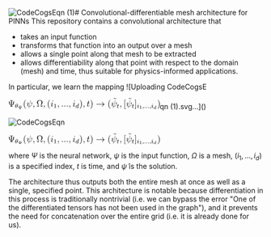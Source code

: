 ![CodeCogsEqn (1)](https://github.com/user-attachments/assets/db6837c8-6746-421f-9d7e-5b4919076255)# Convolutional-differentiable mesh architecture for PINNs
This repository contains a convolutional architecture that 
- takes an input function
- transforms that function into an output over a mesh
- allows a single point along that mesh to be extracted
- allows differentiability along that point with respect to the domain (mesh) and time, thus suitable for physics-informed applications.

In particular, we learn the mapping
![Uploading CodeCogsE<?xml version='1.0' encoding='UTF-8'?>
<!-- Generated by CodeCogs with dvisvgm 3.2.2 -->
<svg version='1.1' xmlns='http://www.w3.org/2000/svg' xmlns:xlink='http://www.w3.org/1999/xlink' width='224.396382pt' height='16.299727pt' viewBox='-.566018 -.292838 224.396382 16.299727'>
<defs>
<path id='g1-100' d='M3.616438-3.969116C3.622416-3.993026 3.634371-4.028892 3.634371-4.05878C3.634371-4.154421 3.514819-4.148443 3.443088-4.142466L2.773599-4.088667C2.67198-4.08269 2.594271-4.076712 2.594271-3.939228C2.594271-3.843587 2.67198-3.843587 2.761644-3.843587C2.940971-3.843587 2.982814-3.831631 3.060523-3.801743C3.054545-3.71208 3.054545-3.700125 3.036613-3.622416C2.911083-3.108344 2.815442-2.707846 2.69589-2.27746C2.612204-2.414944 2.408966-2.636115 2.038356-2.636115C1.273225-2.636115 .448319-1.835118 .448319-.956413C.448319-.310834 .902615 .059776 1.41071 .059776C1.811208 .059776 2.15193-.215193 2.30137-.364633C2.414944 .011955 2.815442 .059776 2.946949 .059776C3.162142 .059776 3.317559-.059776 3.431133-.245081C3.580573-.484184 3.664259-.830884 3.664259-.860772C3.664259-.872727 3.658281-.944458 3.550685-.944458C3.461021-.944458 3.449066-.902615 3.425156-.806974C3.329514-.442341 3.203985-.137484 2.970859-.137484C2.767621-.137484 2.749689-.352677 2.749689-.442341C2.749689-.52005 2.749689-.537983 2.779577-.645579L3.616438-3.969116ZM2.32528-.783064C2.295392-.675467 2.295392-.663512 2.211706-.573848C1.882939-.203238 1.578082-.137484 1.428643-.137484C1.189539-.137484 .956413-.298879 .956413-.723288C.956413-.968369 1.081943-1.554172 1.273225-1.894894C1.452553-2.217684 1.75741-2.438854 2.044334-2.438854C2.492653-2.438854 2.606227-1.966625 2.606227-1.924782L2.588294-1.841096L2.32528-.783064Z'/>
<path id='g0-33' d='M9.97061-2.749689C9.313076-2.247572 8.990286-1.75741 8.894645-1.601993C8.356663-.777086 8.261021-.02391 8.261021-.011955C8.261021 .131507 8.404483 .131507 8.500125 .131507C8.703362 .131507 8.715318 .107597 8.763138-.107597C9.038107-1.279203 9.743462-2.283437 11.094396-2.833375C11.237858-2.881196 11.273724-2.905106 11.273724-2.988792S11.201993-3.108344 11.178082-3.120299C10.652055-3.323537 9.205479-3.921295 8.751183-5.929763C8.715318-6.073225 8.703362-6.109091 8.500125-6.109091C8.404483-6.109091 8.261021-6.109091 8.261021-5.965629C8.261021-5.941719 8.368618-5.188543 8.870735-4.387547C9.109838-4.028892 9.456538-3.610461 9.97061-3.227895H1.08792C.872727-3.227895 .657534-3.227895 .657534-2.988792S.872727-2.749689 1.08792-2.749689H9.97061Z'/>
<path id='g5-49' d='M2.502615-5.076961C2.502615-5.292154 2.486675-5.300125 2.271482-5.300125C1.944707-4.98132 1.522291-4.790037 .765131-4.790037V-4.527024C.980324-4.527024 1.41071-4.527024 1.872976-4.742217V-.653549C1.872976-.358655 1.849066-.263014 1.091905-.263014H.812951V0C1.139726-.02391 1.825156-.02391 2.183811-.02391S3.235866-.02391 3.56264 0V-.263014H3.283686C2.526526-.263014 2.502615-.358655 2.502615-.653549V-5.076961Z'/>
<path id='g6-9' d='M4.97335-7.244832C4.97335-7.675218 4.99726-7.81868 6.03736-7.81868H6.396015V-8.16538C6.073225-8.141469 4.913574-8.141469 4.519054-8.141469S2.964882-8.141469 2.642092-8.16538V-7.81868H3.000747C4.040847-7.81868 4.064757-7.675218 4.064757-7.244832V-1.865006C2.438854-2.259527 2.402989-4.196264 2.402989-4.94944C2.391034-6.144956 2.032379-6.635118 1.327024-6.635118H.944458C.753176-6.635118 .657534-6.635118 .657534-6.515567C.657534-6.419925 .729265-6.40797 .777086-6.396015C1.327024-6.312329 1.482441-5.810212 1.494396-4.746202C1.506351-3.036613 2.379078-1.817186 4.064757-1.590037V-.920548C4.064757-.490162 4.040847-.3467 3.000747-.3467H2.642092V0C2.964882-.02391 4.124533-.02391 4.519054-.02391S6.073225-.02391 6.396015 0V-.3467H6.03736C4.99726-.3467 4.97335-.490162 4.97335-.920548V-1.590037C7.304608-1.876961 7.591532-3.765878 7.603487-5.021171C7.603487-5.571108 7.723039-6.312329 8.308842-6.396015C8.380573-6.40797 8.452304-6.419925 8.452304-6.515567C8.452304-6.635118 8.356663-6.635118 8.16538-6.635118H7.770859C7.208966-6.635118 6.706849-6.43188 6.694894-4.794022C6.682939-3.514819 6.324284-2.175841 4.97335-1.853051V-7.244832Z'/>
<path id='g6-10' d='M7.914321-1.865006H7.651308C7.591532-1.554172 7.531756-1.243337 7.436115-.992279C7.376339-.800996 7.340473-.705355 6.647073-.705355H5.702615C5.846077-1.374844 6.192777-1.948692 6.682939-2.689913C7.244832-3.56264 7.79477-4.435367 7.79477-5.427646C7.79477-7.07746 6.216687-8.416438 4.220174-8.416438C2.211706-8.416438 .645579-7.065504 .645579-5.427646C.645579-4.447323 1.183562-3.58655 1.745455-2.713823C2.247572-1.936737 2.606227-1.374844 2.737733-.705355H1.793275C1.099875-.705355 1.06401-.800996 1.004234-.980324C.908593-1.231382 .848817-1.578082 .789041-1.865006H.526027L.908593 0H2.761644C3.024658 0 3.048568 0 3.048568-.215193C3.048568-1.06401 2.666002-2.10411 2.426899-2.713823C2.080199-3.658281 1.75741-4.531009 1.75741-5.439601C1.75741-7.280697 3.036613-8.177335 4.220174-8.177335S6.682939-7.280697 6.682939-5.439601C6.682939-4.531009 6.348194-3.634371 6.01345-2.749689C5.810212-2.175841 5.391781-1.075965 5.391781-.227148C5.391781 0 5.427646 0 5.69066 0H7.531756L7.914321-1.865006Z'/>
<path id='g6-40' d='M3.88543 2.905106C3.88543 2.86924 3.88543 2.84533 3.682192 2.642092C2.486675 1.43462 1.817186-.537983 1.817186-2.976837C1.817186-5.296139 2.379078-7.292653 3.765878-8.703362C3.88543-8.810959 3.88543-8.834869 3.88543-8.870735C3.88543-8.942466 3.825654-8.966376 3.777833-8.966376C3.622416-8.966376 2.642092-8.105604 2.056289-6.933998C1.446575-5.726526 1.171606-4.447323 1.171606-2.976837C1.171606-1.912827 1.338979-.490162 1.960648 .789041C2.666002 2.223661 3.646326 3.000747 3.777833 3.000747C3.825654 3.000747 3.88543 2.976837 3.88543 2.905106Z'/>
<path id='g6-41' d='M3.371357-2.976837C3.371357-3.88543 3.251806-5.36787 2.582316-6.75467C1.876961-8.18929 .896638-8.966376 .765131-8.966376C.71731-8.966376 .657534-8.942466 .657534-8.870735C.657534-8.834869 .657534-8.810959 .860772-8.607721C2.056289-7.400249 2.725778-5.427646 2.725778-2.988792C2.725778-.669489 2.163885 1.327024 .777086 2.737733C.657534 2.84533 .657534 2.86924 .657534 2.905106C.657534 2.976837 .71731 3.000747 .765131 3.000747C.920548 3.000747 1.900872 2.139975 2.486675 .968369C3.096389-.251059 3.371357-1.542217 3.371357-2.976837Z'/>
<path id='g6-91' d='M2.988792 2.988792V2.546451H1.829141V-8.524035H2.988792V-8.966376H1.3868V2.988792H2.988792Z'/>
<path id='g6-93' d='M1.853051-8.966376H.251059V-8.524035H1.41071V2.546451H.251059V2.988792H1.853051V-8.966376Z'/>
<path id='g6-126' d='M4.698381-7.938232C4.351681-7.591532 4.100623-7.352428 3.718057-7.352428C3.53873-7.352428 3.371357-7.388294 3.000747-7.639352C2.761644-7.782814 2.52254-7.938232 2.247572-7.938232C1.80523-7.938232 1.542217-7.639352 .980324-7.017684L1.147696-6.850311C1.494396-7.197011 1.745455-7.436115 2.12802-7.436115C2.307347-7.436115 2.47472-7.400249 2.84533-7.149191C3.084433-7.005729 3.323537-6.850311 3.598506-6.850311C4.040847-6.850311 4.303861-7.149191 4.865753-7.770859L4.698381-7.938232Z'/>
<path id='g4-9' d='M3.048568-3.580573C3.048568-3.777833 3.048568-3.849564 3.622416-3.849564H3.843587V-4.08269C3.484932-4.064757 3.132254-4.05878 2.773599-4.05878C2.426899-4.05878 2.044334-4.064757 1.697634-4.08269V-3.849564H1.918804C2.492653-3.849564 2.492653-3.777833 2.492653-3.580573V-1.058032C1.536239-1.23736 1.524284-2.163885 1.524284-2.510585C1.524284-2.528518 1.518306-3.293649 .884682-3.293649H.651557C.561893-3.293649 .472229-3.293649 .472229-3.198007C.472229-3.114321 .537983-3.108344 .609714-3.102366C.956413-3.054545 .968369-2.528518 .968369-2.349191C.974346-2.032379 1.117808-1.596015 1.338979-1.368867C1.494396-1.21345 1.78132-.920548 2.492653-.854795V-.502117C2.492653-.304857 2.492653-.233126 1.918804-.233126H1.697634V0C2.056289-.017933 2.408966-.02391 2.767621-.02391C3.114321-.02391 3.496887-.017933 3.843587 0V-.233126H3.622416C3.048568-.233126 3.048568-.304857 3.048568-.502117V-.854795C3.550685-.902615 3.945205-1.058032 4.23213-1.362889C4.590785-1.751432 4.614695-2.295392 4.614695-2.367123C4.614695-2.546451 4.62665-3.054545 4.991283-3.102366C5.045081-3.108344 5.110834-3.114321 5.110834-3.198007C5.110834-3.293649 5.021171-3.293649 4.931507-3.293649H4.698381C4.23213-3.293649 4.064757-2.911083 4.05878-2.367123C4.052802-1.97858 3.90934-1.195517 3.048568-1.058032V-3.580573Z'/>
<path id='g4-49' d='M2.145953-3.795766C2.145953-3.975093 2.122042-3.975093 1.942715-3.975093C1.548194-3.592528 .938481-3.592528 .723288-3.592528V-3.359402C.878705-3.359402 1.273225-3.359402 1.63188-3.526775V-.508095C1.63188-.310834 1.63188-.233126 1.016189-.233126H.759153V0C1.08792-.02391 1.554172-.02391 1.888917-.02391S2.689913-.02391 3.01868 0V-.233126H2.761644C2.145953-.233126 2.145953-.310834 2.145953-.508095V-3.795766Z'/>
<path id='g2-18' d='M3.817684-3.913325C3.817684-4.909589 3.435118-5.610959 2.773599-5.610959C1.586052-5.610959 .350685-3.395268 .350685-1.617933C.350685-.852802 .613699 .079701 1.40274 .079701C2.566376 .079701 3.817684-2.080199 3.817684-3.913325ZM1.243337-2.901121C1.617933-4.511083 2.271482-5.387796 2.765629-5.387796C3.243836-5.387796 3.243836-4.534994 3.243836-4.383562C3.243836-3.937235 3.100374-3.291656 3.004732-2.901121H1.243337ZM2.933001-2.630137C2.558406-1.028144 1.904857-.143462 1.41071-.143462C.980324-.143462 .932503-.781071 .932503-1.147696C.932503-1.649813 1.083935-2.295392 1.171606-2.630137H2.933001Z'/>
<path id='g2-58' d='M1.617933-.438356C1.617933-.70934 1.39477-.884682 1.179577-.884682C.924533-.884682 .73325-.67746 .73325-.446326C.73325-.175342 .956413 0 1.171606 0C1.42665 0 1.617933-.207223 1.617933-.438356Z'/>
<path id='g2-59' d='M1.490411-.119552C1.490411 .398506 1.378829 .852802 .884682 1.346949C.852802 1.370859 .836862 1.3868 .836862 1.42665C.836862 1.490411 .900623 1.538232 .956413 1.538232C1.052055 1.538232 1.713574 .908593 1.713574-.02391C1.713574-.533998 1.522291-.884682 1.171606-.884682C.892653-.884682 .73325-.661519 .73325-.446326C.73325-.223163 .884682 0 1.179577 0C1.370859 0 1.490411-.111582 1.490411-.119552Z'/>
<path id='g2-100' d='M4.28792-5.292154C4.29589-5.308095 4.319801-5.411706 4.319801-5.419676C4.319801-5.459527 4.28792-5.531258 4.192279-5.531258C4.160399-5.531258 3.913325-5.507347 3.730012-5.491407L3.283686-5.459527C3.108344-5.443587 3.028643-5.435616 3.028643-5.292154C3.028643-5.180573 3.140224-5.180573 3.235866-5.180573C3.618431-5.180573 3.618431-5.132752 3.618431-5.061021C3.618431-5.0132 3.55467-4.750187 3.514819-4.590785L3.124284-3.036613C3.052553-3.172105 2.82142-3.514819 2.335243-3.514819C1.3868-3.514819 .342715-2.406974 .342715-1.227397C.342715-.398506 .876712 .079701 1.490411 .079701C2.000498 .079701 2.438854-.326775 2.582316-.486177C2.725778 .063761 3.267746 .079701 3.363387 .079701C3.730012 .079701 3.913325-.223163 3.977086-.358655C4.136488-.645579 4.24807-1.107846 4.24807-1.139726C4.24807-1.187547 4.216189-1.243337 4.120548-1.243337S4.008966-1.195517 3.961146-.996264C3.849564-.557908 3.698132-.143462 3.387298-.143462C3.203985-.143462 3.132254-.294894 3.132254-.518057C3.132254-.669489 3.156164-.757161 3.180075-.860772L4.28792-5.292154ZM2.582316-.860772C2.183811-.310834 1.769365-.143462 1.514321-.143462C1.147696-.143462 .964384-.478207 .964384-.892653C.964384-1.267248 1.179577-2.12005 1.354919-2.470735C1.586052-2.956912 1.976588-3.291656 2.343213-3.291656C2.86127-3.291656 3.012702-2.709838 3.012702-2.614197C3.012702-2.582316 2.81345-1.801245 2.765629-1.594022C2.662017-1.219427 2.662017-1.203487 2.582316-.860772Z'/>
<path id='g2-105' d='M2.375093-4.97335C2.375093-5.148692 2.247572-5.276214 2.064259-5.276214C1.857036-5.276214 1.625903-5.084932 1.625903-4.845828C1.625903-4.670486 1.753425-4.542964 1.936737-4.542964C2.14396-4.542964 2.375093-4.734247 2.375093-4.97335ZM1.211457-2.048319L.781071-.948443C.74122-.828892 .70137-.73325 .70137-.597758C.70137-.207223 1.004234 .079701 1.42665 .079701C2.199751 .079701 2.526526-1.036115 2.526526-1.139726C2.526526-1.219427 2.462765-1.243337 2.406974-1.243337C2.311333-1.243337 2.295392-1.187547 2.271482-1.107846C2.088169-.470237 1.761395-.143462 1.44259-.143462C1.346949-.143462 1.251308-.183313 1.251308-.398506C1.251308-.589788 1.307098-.73325 1.41071-.980324C1.490411-1.195517 1.570112-1.41071 1.657783-1.625903L1.904857-2.271482C1.976588-2.454795 2.072229-2.701868 2.072229-2.83736C2.072229-3.235866 1.753425-3.514819 1.346949-3.514819C.573848-3.514819 .239103-2.399004 .239103-2.295392C.239103-2.223661 .294894-2.191781 .358655-2.191781C.462267-2.191781 .470237-2.239601 .494147-2.319303C.71731-3.076463 1.083935-3.291656 1.323039-3.291656C1.43462-3.291656 1.514321-3.251806 1.514321-3.028643C1.514321-2.948941 1.506351-2.83736 1.42665-2.598257L1.211457-2.048319Z'/>
<path id='g2-116' d='M1.761395-3.172105H2.542466C2.693898-3.172105 2.789539-3.172105 2.789539-3.323537C2.789539-3.435118 2.685928-3.435118 2.550436-3.435118H1.825156L2.11208-4.566874C2.14396-4.686426 2.14396-4.726276 2.14396-4.734247C2.14396-4.901619 2.016438-4.98132 1.880946-4.98132C1.609963-4.98132 1.554172-4.766127 1.466501-4.407472L1.219427-3.435118H.454296C.302864-3.435118 .199253-3.435118 .199253-3.283686C.199253-3.172105 .302864-3.172105 .438356-3.172105H1.155666L.67746-1.259278C.629639-1.060025 .557908-.781071 .557908-.669489C.557908-.191283 .948443 .079701 1.370859 .079701C2.223661 .079701 2.709838-1.044085 2.709838-1.139726C2.709838-1.227397 2.638107-1.243337 2.590286-1.243337C2.502615-1.243337 2.494645-1.211457 2.438854-1.091905C2.279452-.70934 1.880946-.143462 1.39477-.143462C1.227397-.143462 1.131756-.255044 1.131756-.518057C1.131756-.669489 1.155666-.757161 1.179577-.860772L1.761395-3.172105Z'/>
<path id='g3-32' d='M5.618929-8.009963C5.618929-8.021918 5.66675-8.177335 5.66675-8.18929C5.66675-8.296887 5.571108-8.296887 5.535243-8.296887C5.427646-8.296887 5.415691-8.237111 5.36787-8.057783L3.395268-.143462C2.402989-.263014 2.032379-.765131 2.032379-1.482441C2.032379-1.745455 2.032379-2.020423 2.594271-3.502864C2.749689-3.93325 2.809465-4.088667 2.809465-4.303861C2.809465-4.841843 2.426899-5.272229 1.865006-5.272229C.765131-5.272229 .32279-3.53873 .32279-3.443088C.32279-3.395268 .37061-3.335492 .454296-3.335492C.561893-3.335492 .573848-3.383313 .621669-3.550685C.908593-4.590785 1.3868-5.033126 1.829141-5.033126C1.936737-5.033126 2.139975-5.021171 2.139975-4.638605C2.139975-4.590785 2.139975-4.327771 1.936737-3.801743C1.291158-2.10411 1.291158-1.841096 1.291158-1.566127C1.291158-.418431 2.247572 .02391 3.323537 .107597C3.227895 .478207 3.144209 .860772 3.048568 1.231382C2.857285 1.948692 2.773599 2.283437 2.773599 2.331258C2.773599 2.438854 2.86924 2.438854 2.905106 2.438854C2.929016 2.438854 2.976837 2.438854 3.000747 2.391034C3.048568 2.343213 3.53873 .334745 3.58655 .119552C4.028892 .119552 4.97335 .119552 6.049315-.992279C6.443836-1.422665 6.802491-1.972603 7.005729-2.486675C7.12528-2.797509 7.412204-3.861519 7.412204-4.471233C7.412204-5.188543 7.053549-5.272229 6.933998-5.272229C6.647073-5.272229 6.38406-4.985305 6.38406-4.746202C6.38406-4.60274 6.467746-4.519054 6.515567-4.471233C6.623163-4.363636 6.945953-4.040847 6.945953-3.419178C6.945953-2.988792 6.706849-2.10411 5.941719-1.243337C4.937484-.119552 4.016936-.119552 3.658281-.119552L5.618929-8.009963Z'/>
<path id='g3-58' d='M2.199751-.573848C2.199751-.920548 1.912827-1.159651 1.625903-1.159651C1.279203-1.159651 1.0401-.872727 1.0401-.585803C1.0401-.239103 1.327024 0 1.613948 0C1.960648 0 2.199751-.286924 2.199751-.573848Z'/>
<path id='g3-59' d='M2.331258 .047821C2.331258-.645579 2.10411-1.159651 1.613948-1.159651C1.231382-1.159651 1.0401-.848817 1.0401-.585803S1.219427 0 1.625903 0C1.78132 0 1.912827-.047821 2.020423-.155417C2.044334-.179328 2.056289-.179328 2.068244-.179328C2.092154-.179328 2.092154-.011955 2.092154 .047821C2.092154 .442341 2.020423 1.219427 1.327024 1.996513C1.195517 2.139975 1.195517 2.163885 1.195517 2.187796C1.195517 2.247572 1.255293 2.307347 1.315068 2.307347C1.41071 2.307347 2.331258 1.422665 2.331258 .047821Z'/>
<path id='g3-105' d='M3.383313-1.709589C3.383313-1.769365 3.335492-1.817186 3.263761-1.817186C3.156164-1.817186 3.144209-1.78132 3.084433-1.578082C2.773599-.490162 2.283437-.119552 1.888917-.119552C1.745455-.119552 1.578082-.155417 1.578082-.514072C1.578082-.836862 1.721544-1.195517 1.853051-1.554172L2.689913-3.777833C2.725778-3.873474 2.809465-4.088667 2.809465-4.315816C2.809465-4.817933 2.450809-5.272229 1.865006-5.272229C.765131-5.272229 .32279-3.53873 .32279-3.443088C.32279-3.395268 .37061-3.335492 .454296-3.335492C.561893-3.335492 .573848-3.383313 .621669-3.550685C.908593-4.554919 1.362889-5.033126 1.829141-5.033126C1.936737-5.033126 2.139975-5.021171 2.139975-4.638605C2.139975-4.327771 1.984558-3.93325 1.888917-3.670237L1.052055-1.446575C.980324-1.255293 .908593-1.06401 .908593-.848817C.908593-.310834 1.279203 .119552 1.853051 .119552C2.952927 .119552 3.383313-1.625903 3.383313-1.709589ZM3.287671-7.460025C3.287671-7.639352 3.144209-7.854545 2.881196-7.854545C2.606227-7.854545 2.295392-7.591532 2.295392-7.280697C2.295392-6.981818 2.546451-6.886177 2.689913-6.886177C3.012702-6.886177 3.287671-7.197011 3.287671-7.460025Z'/>
<path id='g3-116' d='M2.402989-4.805978H3.502864C3.730012-4.805978 3.849564-4.805978 3.849564-5.021171C3.849564-5.152677 3.777833-5.152677 3.53873-5.152677H2.486675L2.929016-6.898132C2.976837-7.065504 2.976837-7.089415 2.976837-7.173101C2.976837-7.364384 2.82142-7.47198 2.666002-7.47198C2.570361-7.47198 2.295392-7.436115 2.199751-7.053549L1.733499-5.152677H.609714C.37061-5.152677 .263014-5.152677 .263014-4.925529C.263014-4.805978 .3467-4.805978 .573848-4.805978H1.637858L.848817-1.649813C.753176-1.231382 .71731-1.111831 .71731-.956413C.71731-.394521 1.111831 .119552 1.78132 .119552C2.988792 .119552 3.634371-1.625903 3.634371-1.709589C3.634371-1.78132 3.58655-1.817186 3.514819-1.817186C3.490909-1.817186 3.443088-1.817186 3.419178-1.769365C3.407223-1.75741 3.395268-1.745455 3.311582-1.554172C3.060523-.956413 2.510585-.119552 1.817186-.119552C1.458531-.119552 1.43462-.418431 1.43462-.681445C1.43462-.6934 1.43462-.920548 1.470486-1.06401L2.402989-4.805978Z'/>
</defs>
<g id='page1' transform='matrix(1.13 0 0 1.13 -151.504225 -78.382855)'>
<use x='132.9161' y='80.199253' xlink:href='#g6-9'/>
<use x='142.020752' y='81.992516' xlink:href='#g2-18'/>
<use x='145.971254' y='83.331945' xlink:href='#g4-9'/>
<use x='152.557609' y='80.199253' xlink:href='#g6-40'/>
<use x='157.109934' y='80.199253' xlink:href='#g3-32'/>
<use x='165.14915' y='80.199253' xlink:href='#g3-59'/>
<use x='170.393309' y='80.199253' xlink:href='#g6-10'/>
<use x='178.847628' y='80.199253' xlink:href='#g3-59'/>
<use x='184.091787' y='80.199253' xlink:href='#g6-40'/>
<use x='188.644113' y='80.199253' xlink:href='#g3-105'/>
<use x='192.637545' y='81.992516' xlink:href='#g5-49'/>
<use x='197.36986' y='80.199253' xlink:href='#g3-59'/>
<use x='202.614019' y='80.199253' xlink:href='#g3-58'/>
<use x='205.86568' y='80.199253' xlink:href='#g3-58'/>
<use x='209.117341' y='80.199253' xlink:href='#g3-58'/>
<use x='212.369002' y='80.199253' xlink:href='#g3-59'/>
<use x='217.613161' y='80.199253' xlink:href='#g3-105'/>
<use x='221.606594' y='81.992516' xlink:href='#g2-100'/>
<use x='226.462043' y='80.199253' xlink:href='#g6-41'/>
<use x='231.014369' y='80.199253' xlink:href='#g3-59'/>
<use x='236.258527' y='80.199253' xlink:href='#g3-116'/>
<use x='240.485687' y='80.199253' xlink:href='#g6-41'/>
<use x='248.358842' y='80.199253' xlink:href='#g0-33'/>
<use x='263.634874' y='80.199253' xlink:href='#g6-40'/>
<use x='270.580979' y='77.044442' xlink:href='#g6-126'/>
<use x='268.1872' y='80.199253' xlink:href='#g3-32'/>
<use x='275.797467' y='81.992516' xlink:href='#g2-116'/>
<use x='279.353608' y='80.199253' xlink:href='#g3-59'/>
<use x='284.597767' y='80.199253' xlink:href='#g6-91'/>
<use x='290.243207' y='77.044442' xlink:href='#g6-126'/>
<use x='287.849428' y='80.199253' xlink:href='#g3-32'/>
<use x='295.459695' y='81.992516' xlink:href='#g2-116'/>
<use x='299.015837' y='80.199253' xlink:href='#g6-93'/>
<use x='302.267498' y='81.992516' xlink:href='#g2-105'/>
<use x='305.150638' y='83.099464' xlink:href='#g4-49'/>
<use x='309.301682' y='81.992516' xlink:href='#g2-59'/>
<use x='311.654006' y='81.992516' xlink:href='#g2-58'/>
<use x='314.006329' y='81.992516' xlink:href='#g2-58'/>
<use x='316.358653' y='81.992516' xlink:href='#g2-58'/>
<use x='318.710977' y='81.992516' xlink:href='#g2-59'/>
<use x='321.063301' y='81.992516' xlink:href='#g2-105'/>
<use x='323.94644' y='83.398361' xlink:href='#g1-100'/>
<use x='328.783146' y='80.199253' xlink:href='#g6-41'/>
</g>
</svg>qn (1).svg…]()

![CodeCogsEqn](https://github.com/user-attachments/assets/d8da814f-2540-4183-b172-9bd6a13677e6)<?xml version='1.0' encoding='UTF-8'?>
<!-- Generated by CodeCogs with dvisvgm 3.2.2 -->
<svg version='1.1' xmlns='http://www.w3.org/2000/svg' xmlns:xlink='http://www.w3.org/1999/xlink' width='224.396382pt' height='16.299727pt' viewBox='-.566018 -.292838 224.396382 16.299727'>
<defs>
<path id='g1-100' d='M3.616438-3.969116C3.622416-3.993026 3.634371-4.028892 3.634371-4.05878C3.634371-4.154421 3.514819-4.148443 3.443088-4.142466L2.773599-4.088667C2.67198-4.08269 2.594271-4.076712 2.594271-3.939228C2.594271-3.843587 2.67198-3.843587 2.761644-3.843587C2.940971-3.843587 2.982814-3.831631 3.060523-3.801743C3.054545-3.71208 3.054545-3.700125 3.036613-3.622416C2.911083-3.108344 2.815442-2.707846 2.69589-2.27746C2.612204-2.414944 2.408966-2.636115 2.038356-2.636115C1.273225-2.636115 .448319-1.835118 .448319-.956413C.448319-.310834 .902615 .059776 1.41071 .059776C1.811208 .059776 2.15193-.215193 2.30137-.364633C2.414944 .011955 2.815442 .059776 2.946949 .059776C3.162142 .059776 3.317559-.059776 3.431133-.245081C3.580573-.484184 3.664259-.830884 3.664259-.860772C3.664259-.872727 3.658281-.944458 3.550685-.944458C3.461021-.944458 3.449066-.902615 3.425156-.806974C3.329514-.442341 3.203985-.137484 2.970859-.137484C2.767621-.137484 2.749689-.352677 2.749689-.442341C2.749689-.52005 2.749689-.537983 2.779577-.645579L3.616438-3.969116ZM2.32528-.783064C2.295392-.675467 2.295392-.663512 2.211706-.573848C1.882939-.203238 1.578082-.137484 1.428643-.137484C1.189539-.137484 .956413-.298879 .956413-.723288C.956413-.968369 1.081943-1.554172 1.273225-1.894894C1.452553-2.217684 1.75741-2.438854 2.044334-2.438854C2.492653-2.438854 2.606227-1.966625 2.606227-1.924782L2.588294-1.841096L2.32528-.783064Z'/>
<path id='g0-33' d='M9.97061-2.749689C9.313076-2.247572 8.990286-1.75741 8.894645-1.601993C8.356663-.777086 8.261021-.02391 8.261021-.011955C8.261021 .131507 8.404483 .131507 8.500125 .131507C8.703362 .131507 8.715318 .107597 8.763138-.107597C9.038107-1.279203 9.743462-2.283437 11.094396-2.833375C11.237858-2.881196 11.273724-2.905106 11.273724-2.988792S11.201993-3.108344 11.178082-3.120299C10.652055-3.323537 9.205479-3.921295 8.751183-5.929763C8.715318-6.073225 8.703362-6.109091 8.500125-6.109091C8.404483-6.109091 8.261021-6.109091 8.261021-5.965629C8.261021-5.941719 8.368618-5.188543 8.870735-4.387547C9.109838-4.028892 9.456538-3.610461 9.97061-3.227895H1.08792C.872727-3.227895 .657534-3.227895 .657534-2.988792S.872727-2.749689 1.08792-2.749689H9.97061Z'/>
<path id='g5-49' d='M2.502615-5.076961C2.502615-5.292154 2.486675-5.300125 2.271482-5.300125C1.944707-4.98132 1.522291-4.790037 .765131-4.790037V-4.527024C.980324-4.527024 1.41071-4.527024 1.872976-4.742217V-.653549C1.872976-.358655 1.849066-.263014 1.091905-.263014H.812951V0C1.139726-.02391 1.825156-.02391 2.183811-.02391S3.235866-.02391 3.56264 0V-.263014H3.283686C2.526526-.263014 2.502615-.358655 2.502615-.653549V-5.076961Z'/>
<path id='g6-9' d='M4.97335-7.244832C4.97335-7.675218 4.99726-7.81868 6.03736-7.81868H6.396015V-8.16538C6.073225-8.141469 4.913574-8.141469 4.519054-8.141469S2.964882-8.141469 2.642092-8.16538V-7.81868H3.000747C4.040847-7.81868 4.064757-7.675218 4.064757-7.244832V-1.865006C2.438854-2.259527 2.402989-4.196264 2.402989-4.94944C2.391034-6.144956 2.032379-6.635118 1.327024-6.635118H.944458C.753176-6.635118 .657534-6.635118 .657534-6.515567C.657534-6.419925 .729265-6.40797 .777086-6.396015C1.327024-6.312329 1.482441-5.810212 1.494396-4.746202C1.506351-3.036613 2.379078-1.817186 4.064757-1.590037V-.920548C4.064757-.490162 4.040847-.3467 3.000747-.3467H2.642092V0C2.964882-.02391 4.124533-.02391 4.519054-.02391S6.073225-.02391 6.396015 0V-.3467H6.03736C4.99726-.3467 4.97335-.490162 4.97335-.920548V-1.590037C7.304608-1.876961 7.591532-3.765878 7.603487-5.021171C7.603487-5.571108 7.723039-6.312329 8.308842-6.396015C8.380573-6.40797 8.452304-6.419925 8.452304-6.515567C8.452304-6.635118 8.356663-6.635118 8.16538-6.635118H7.770859C7.208966-6.635118 6.706849-6.43188 6.694894-4.794022C6.682939-3.514819 6.324284-2.175841 4.97335-1.853051V-7.244832Z'/>
<path id='g6-10' d='M7.914321-1.865006H7.651308C7.591532-1.554172 7.531756-1.243337 7.436115-.992279C7.376339-.800996 7.340473-.705355 6.647073-.705355H5.702615C5.846077-1.374844 6.192777-1.948692 6.682939-2.689913C7.244832-3.56264 7.79477-4.435367 7.79477-5.427646C7.79477-7.07746 6.216687-8.416438 4.220174-8.416438C2.211706-8.416438 .645579-7.065504 .645579-5.427646C.645579-4.447323 1.183562-3.58655 1.745455-2.713823C2.247572-1.936737 2.606227-1.374844 2.737733-.705355H1.793275C1.099875-.705355 1.06401-.800996 1.004234-.980324C.908593-1.231382 .848817-1.578082 .789041-1.865006H.526027L.908593 0H2.761644C3.024658 0 3.048568 0 3.048568-.215193C3.048568-1.06401 2.666002-2.10411 2.426899-2.713823C2.080199-3.658281 1.75741-4.531009 1.75741-5.439601C1.75741-7.280697 3.036613-8.177335 4.220174-8.177335S6.682939-7.280697 6.682939-5.439601C6.682939-4.531009 6.348194-3.634371 6.01345-2.749689C5.810212-2.175841 5.391781-1.075965 5.391781-.227148C5.391781 0 5.427646 0 5.69066 0H7.531756L7.914321-1.865006Z'/>
<path id='g6-40' d='M3.88543 2.905106C3.88543 2.86924 3.88543 2.84533 3.682192 2.642092C2.486675 1.43462 1.817186-.537983 1.817186-2.976837C1.817186-5.296139 2.379078-7.292653 3.765878-8.703362C3.88543-8.810959 3.88543-8.834869 3.88543-8.870735C3.88543-8.942466 3.825654-8.966376 3.777833-8.966376C3.622416-8.966376 2.642092-8.105604 2.056289-6.933998C1.446575-5.726526 1.171606-4.447323 1.171606-2.976837C1.171606-1.912827 1.338979-.490162 1.960648 .789041C2.666002 2.223661 3.646326 3.000747 3.777833 3.000747C3.825654 3.000747 3.88543 2.976837 3.88543 2.905106Z'/>
<path id='g6-41' d='M3.371357-2.976837C3.371357-3.88543 3.251806-5.36787 2.582316-6.75467C1.876961-8.18929 .896638-8.966376 .765131-8.966376C.71731-8.966376 .657534-8.942466 .657534-8.870735C.657534-8.834869 .657534-8.810959 .860772-8.607721C2.056289-7.400249 2.725778-5.427646 2.725778-2.988792C2.725778-.669489 2.163885 1.327024 .777086 2.737733C.657534 2.84533 .657534 2.86924 .657534 2.905106C.657534 2.976837 .71731 3.000747 .765131 3.000747C.920548 3.000747 1.900872 2.139975 2.486675 .968369C3.096389-.251059 3.371357-1.542217 3.371357-2.976837Z'/>
<path id='g6-91' d='M2.988792 2.988792V2.546451H1.829141V-8.524035H2.988792V-8.966376H1.3868V2.988792H2.988792Z'/>
<path id='g6-93' d='M1.853051-8.966376H.251059V-8.524035H1.41071V2.546451H.251059V2.988792H1.853051V-8.966376Z'/>
<path id='g6-126' d='M4.698381-7.938232C4.351681-7.591532 4.100623-7.352428 3.718057-7.352428C3.53873-7.352428 3.371357-7.388294 3.000747-7.639352C2.761644-7.782814 2.52254-7.938232 2.247572-7.938232C1.80523-7.938232 1.542217-7.639352 .980324-7.017684L1.147696-6.850311C1.494396-7.197011 1.745455-7.436115 2.12802-7.436115C2.307347-7.436115 2.47472-7.400249 2.84533-7.149191C3.084433-7.005729 3.323537-6.850311 3.598506-6.850311C4.040847-6.850311 4.303861-7.149191 4.865753-7.770859L4.698381-7.938232Z'/>
<path id='g4-9' d='M3.048568-3.580573C3.048568-3.777833 3.048568-3.849564 3.622416-3.849564H3.843587V-4.08269C3.484932-4.064757 3.132254-4.05878 2.773599-4.05878C2.426899-4.05878 2.044334-4.064757 1.697634-4.08269V-3.849564H1.918804C2.492653-3.849564 2.492653-3.777833 2.492653-3.580573V-1.058032C1.536239-1.23736 1.524284-2.163885 1.524284-2.510585C1.524284-2.528518 1.518306-3.293649 .884682-3.293649H.651557C.561893-3.293649 .472229-3.293649 .472229-3.198007C.472229-3.114321 .537983-3.108344 .609714-3.102366C.956413-3.054545 .968369-2.528518 .968369-2.349191C.974346-2.032379 1.117808-1.596015 1.338979-1.368867C1.494396-1.21345 1.78132-.920548 2.492653-.854795V-.502117C2.492653-.304857 2.492653-.233126 1.918804-.233126H1.697634V0C2.056289-.017933 2.408966-.02391 2.767621-.02391C3.114321-.02391 3.496887-.017933 3.843587 0V-.233126H3.622416C3.048568-.233126 3.048568-.304857 3.048568-.502117V-.854795C3.550685-.902615 3.945205-1.058032 4.23213-1.362889C4.590785-1.751432 4.614695-2.295392 4.614695-2.367123C4.614695-2.546451 4.62665-3.054545 4.991283-3.102366C5.045081-3.108344 5.110834-3.114321 5.110834-3.198007C5.110834-3.293649 5.021171-3.293649 4.931507-3.293649H4.698381C4.23213-3.293649 4.064757-2.911083 4.05878-2.367123C4.052802-1.97858 3.90934-1.195517 3.048568-1.058032V-3.580573Z'/>
<path id='g4-49' d='M2.145953-3.795766C2.145953-3.975093 2.122042-3.975093 1.942715-3.975093C1.548194-3.592528 .938481-3.592528 .723288-3.592528V-3.359402C.878705-3.359402 1.273225-3.359402 1.63188-3.526775V-.508095C1.63188-.310834 1.63188-.233126 1.016189-.233126H.759153V0C1.08792-.02391 1.554172-.02391 1.888917-.02391S2.689913-.02391 3.01868 0V-.233126H2.761644C2.145953-.233126 2.145953-.310834 2.145953-.508095V-3.795766Z'/>
<path id='g2-18' d='M3.817684-3.913325C3.817684-4.909589 3.435118-5.610959 2.773599-5.610959C1.586052-5.610959 .350685-3.395268 .350685-1.617933C.350685-.852802 .613699 .079701 1.40274 .079701C2.566376 .079701 3.817684-2.080199 3.817684-3.913325ZM1.243337-2.901121C1.617933-4.511083 2.271482-5.387796 2.765629-5.387796C3.243836-5.387796 3.243836-4.534994 3.243836-4.383562C3.243836-3.937235 3.100374-3.291656 3.004732-2.901121H1.243337ZM2.933001-2.630137C2.558406-1.028144 1.904857-.143462 1.41071-.143462C.980324-.143462 .932503-.781071 .932503-1.147696C.932503-1.649813 1.083935-2.295392 1.171606-2.630137H2.933001Z'/>
<path id='g2-58' d='M1.617933-.438356C1.617933-.70934 1.39477-.884682 1.179577-.884682C.924533-.884682 .73325-.67746 .73325-.446326C.73325-.175342 .956413 0 1.171606 0C1.42665 0 1.617933-.207223 1.617933-.438356Z'/>
<path id='g2-59' d='M1.490411-.119552C1.490411 .398506 1.378829 .852802 .884682 1.346949C.852802 1.370859 .836862 1.3868 .836862 1.42665C.836862 1.490411 .900623 1.538232 .956413 1.538232C1.052055 1.538232 1.713574 .908593 1.713574-.02391C1.713574-.533998 1.522291-.884682 1.171606-.884682C.892653-.884682 .73325-.661519 .73325-.446326C.73325-.223163 .884682 0 1.179577 0C1.370859 0 1.490411-.111582 1.490411-.119552Z'/>
<path id='g2-100' d='M4.28792-5.292154C4.29589-5.308095 4.319801-5.411706 4.319801-5.419676C4.319801-5.459527 4.28792-5.531258 4.192279-5.531258C4.160399-5.531258 3.913325-5.507347 3.730012-5.491407L3.283686-5.459527C3.108344-5.443587 3.028643-5.435616 3.028643-5.292154C3.028643-5.180573 3.140224-5.180573 3.235866-5.180573C3.618431-5.180573 3.618431-5.132752 3.618431-5.061021C3.618431-5.0132 3.55467-4.750187 3.514819-4.590785L3.124284-3.036613C3.052553-3.172105 2.82142-3.514819 2.335243-3.514819C1.3868-3.514819 .342715-2.406974 .342715-1.227397C.342715-.398506 .876712 .079701 1.490411 .079701C2.000498 .079701 2.438854-.326775 2.582316-.486177C2.725778 .063761 3.267746 .079701 3.363387 .079701C3.730012 .079701 3.913325-.223163 3.977086-.358655C4.136488-.645579 4.24807-1.107846 4.24807-1.139726C4.24807-1.187547 4.216189-1.243337 4.120548-1.243337S4.008966-1.195517 3.961146-.996264C3.849564-.557908 3.698132-.143462 3.387298-.143462C3.203985-.143462 3.132254-.294894 3.132254-.518057C3.132254-.669489 3.156164-.757161 3.180075-.860772L4.28792-5.292154ZM2.582316-.860772C2.183811-.310834 1.769365-.143462 1.514321-.143462C1.147696-.143462 .964384-.478207 .964384-.892653C.964384-1.267248 1.179577-2.12005 1.354919-2.470735C1.586052-2.956912 1.976588-3.291656 2.343213-3.291656C2.86127-3.291656 3.012702-2.709838 3.012702-2.614197C3.012702-2.582316 2.81345-1.801245 2.765629-1.594022C2.662017-1.219427 2.662017-1.203487 2.582316-.860772Z'/>
<path id='g2-105' d='M2.375093-4.97335C2.375093-5.148692 2.247572-5.276214 2.064259-5.276214C1.857036-5.276214 1.625903-5.084932 1.625903-4.845828C1.625903-4.670486 1.753425-4.542964 1.936737-4.542964C2.14396-4.542964 2.375093-4.734247 2.375093-4.97335ZM1.211457-2.048319L.781071-.948443C.74122-.828892 .70137-.73325 .70137-.597758C.70137-.207223 1.004234 .079701 1.42665 .079701C2.199751 .079701 2.526526-1.036115 2.526526-1.139726C2.526526-1.219427 2.462765-1.243337 2.406974-1.243337C2.311333-1.243337 2.295392-1.187547 2.271482-1.107846C2.088169-.470237 1.761395-.143462 1.44259-.143462C1.346949-.143462 1.251308-.183313 1.251308-.398506C1.251308-.589788 1.307098-.73325 1.41071-.980324C1.490411-1.195517 1.570112-1.41071 1.657783-1.625903L1.904857-2.271482C1.976588-2.454795 2.072229-2.701868 2.072229-2.83736C2.072229-3.235866 1.753425-3.514819 1.346949-3.514819C.573848-3.514819 .239103-2.399004 .239103-2.295392C.239103-2.223661 .294894-2.191781 .358655-2.191781C.462267-2.191781 .470237-2.239601 .494147-2.319303C.71731-3.076463 1.083935-3.291656 1.323039-3.291656C1.43462-3.291656 1.514321-3.251806 1.514321-3.028643C1.514321-2.948941 1.506351-2.83736 1.42665-2.598257L1.211457-2.048319Z'/>
<path id='g2-116' d='M1.761395-3.172105H2.542466C2.693898-3.172105 2.789539-3.172105 2.789539-3.323537C2.789539-3.435118 2.685928-3.435118 2.550436-3.435118H1.825156L2.11208-4.566874C2.14396-4.686426 2.14396-4.726276 2.14396-4.734247C2.14396-4.901619 2.016438-4.98132 1.880946-4.98132C1.609963-4.98132 1.554172-4.766127 1.466501-4.407472L1.219427-3.435118H.454296C.302864-3.435118 .199253-3.435118 .199253-3.283686C.199253-3.172105 .302864-3.172105 .438356-3.172105H1.155666L.67746-1.259278C.629639-1.060025 .557908-.781071 .557908-.669489C.557908-.191283 .948443 .079701 1.370859 .079701C2.223661 .079701 2.709838-1.044085 2.709838-1.139726C2.709838-1.227397 2.638107-1.243337 2.590286-1.243337C2.502615-1.243337 2.494645-1.211457 2.438854-1.091905C2.279452-.70934 1.880946-.143462 1.39477-.143462C1.227397-.143462 1.131756-.255044 1.131756-.518057C1.131756-.669489 1.155666-.757161 1.179577-.860772L1.761395-3.172105Z'/>
<path id='g3-32' d='M5.618929-8.009963C5.618929-8.021918 5.66675-8.177335 5.66675-8.18929C5.66675-8.296887 5.571108-8.296887 5.535243-8.296887C5.427646-8.296887 5.415691-8.237111 5.36787-8.057783L3.395268-.143462C2.402989-.263014 2.032379-.765131 2.032379-1.482441C2.032379-1.745455 2.032379-2.020423 2.594271-3.502864C2.749689-3.93325 2.809465-4.088667 2.809465-4.303861C2.809465-4.841843 2.426899-5.272229 1.865006-5.272229C.765131-5.272229 .32279-3.53873 .32279-3.443088C.32279-3.395268 .37061-3.335492 .454296-3.335492C.561893-3.335492 .573848-3.383313 .621669-3.550685C.908593-4.590785 1.3868-5.033126 1.829141-5.033126C1.936737-5.033126 2.139975-5.021171 2.139975-4.638605C2.139975-4.590785 2.139975-4.327771 1.936737-3.801743C1.291158-2.10411 1.291158-1.841096 1.291158-1.566127C1.291158-.418431 2.247572 .02391 3.323537 .107597C3.227895 .478207 3.144209 .860772 3.048568 1.231382C2.857285 1.948692 2.773599 2.283437 2.773599 2.331258C2.773599 2.438854 2.86924 2.438854 2.905106 2.438854C2.929016 2.438854 2.976837 2.438854 3.000747 2.391034C3.048568 2.343213 3.53873 .334745 3.58655 .119552C4.028892 .119552 4.97335 .119552 6.049315-.992279C6.443836-1.422665 6.802491-1.972603 7.005729-2.486675C7.12528-2.797509 7.412204-3.861519 7.412204-4.471233C7.412204-5.188543 7.053549-5.272229 6.933998-5.272229C6.647073-5.272229 6.38406-4.985305 6.38406-4.746202C6.38406-4.60274 6.467746-4.519054 6.515567-4.471233C6.623163-4.363636 6.945953-4.040847 6.945953-3.419178C6.945953-2.988792 6.706849-2.10411 5.941719-1.243337C4.937484-.119552 4.016936-.119552 3.658281-.119552L5.618929-8.009963Z'/>
<path id='g3-58' d='M2.199751-.573848C2.199751-.920548 1.912827-1.159651 1.625903-1.159651C1.279203-1.159651 1.0401-.872727 1.0401-.585803C1.0401-.239103 1.327024 0 1.613948 0C1.960648 0 2.199751-.286924 2.199751-.573848Z'/>
<path id='g3-59' d='M2.331258 .047821C2.331258-.645579 2.10411-1.159651 1.613948-1.159651C1.231382-1.159651 1.0401-.848817 1.0401-.585803S1.219427 0 1.625903 0C1.78132 0 1.912827-.047821 2.020423-.155417C2.044334-.179328 2.056289-.179328 2.068244-.179328C2.092154-.179328 2.092154-.011955 2.092154 .047821C2.092154 .442341 2.020423 1.219427 1.327024 1.996513C1.195517 2.139975 1.195517 2.163885 1.195517 2.187796C1.195517 2.247572 1.255293 2.307347 1.315068 2.307347C1.41071 2.307347 2.331258 1.422665 2.331258 .047821Z'/>
<path id='g3-105' d='M3.383313-1.709589C3.383313-1.769365 3.335492-1.817186 3.263761-1.817186C3.156164-1.817186 3.144209-1.78132 3.084433-1.578082C2.773599-.490162 2.283437-.119552 1.888917-.119552C1.745455-.119552 1.578082-.155417 1.578082-.514072C1.578082-.836862 1.721544-1.195517 1.853051-1.554172L2.689913-3.777833C2.725778-3.873474 2.809465-4.088667 2.809465-4.315816C2.809465-4.817933 2.450809-5.272229 1.865006-5.272229C.765131-5.272229 .32279-3.53873 .32279-3.443088C.32279-3.395268 .37061-3.335492 .454296-3.335492C.561893-3.335492 .573848-3.383313 .621669-3.550685C.908593-4.554919 1.362889-5.033126 1.829141-5.033126C1.936737-5.033126 2.139975-5.021171 2.139975-4.638605C2.139975-4.327771 1.984558-3.93325 1.888917-3.670237L1.052055-1.446575C.980324-1.255293 .908593-1.06401 .908593-.848817C.908593-.310834 1.279203 .119552 1.853051 .119552C2.952927 .119552 3.383313-1.625903 3.383313-1.709589ZM3.287671-7.460025C3.287671-7.639352 3.144209-7.854545 2.881196-7.854545C2.606227-7.854545 2.295392-7.591532 2.295392-7.280697C2.295392-6.981818 2.546451-6.886177 2.689913-6.886177C3.012702-6.886177 3.287671-7.197011 3.287671-7.460025Z'/>
<path id='g3-116' d='M2.402989-4.805978H3.502864C3.730012-4.805978 3.849564-4.805978 3.849564-5.021171C3.849564-5.152677 3.777833-5.152677 3.53873-5.152677H2.486675L2.929016-6.898132C2.976837-7.065504 2.976837-7.089415 2.976837-7.173101C2.976837-7.364384 2.82142-7.47198 2.666002-7.47198C2.570361-7.47198 2.295392-7.436115 2.199751-7.053549L1.733499-5.152677H.609714C.37061-5.152677 .263014-5.152677 .263014-4.925529C.263014-4.805978 .3467-4.805978 .573848-4.805978H1.637858L.848817-1.649813C.753176-1.231382 .71731-1.111831 .71731-.956413C.71731-.394521 1.111831 .119552 1.78132 .119552C2.988792 .119552 3.634371-1.625903 3.634371-1.709589C3.634371-1.78132 3.58655-1.817186 3.514819-1.817186C3.490909-1.817186 3.443088-1.817186 3.419178-1.769365C3.407223-1.75741 3.395268-1.745455 3.311582-1.554172C3.060523-.956413 2.510585-.119552 1.817186-.119552C1.458531-.119552 1.43462-.418431 1.43462-.681445C1.43462-.6934 1.43462-.920548 1.470486-1.06401L2.402989-4.805978Z'/>
</defs>
<g id='page1' transform='matrix(1.13 0 0 1.13 -151.504225 -78.382855)'>
<use x='132.9161' y='80.199253' xlink:href='#g6-9'/>
<use x='142.020752' y='81.992516' xlink:href='#g2-18'/>
<use x='145.971254' y='83.331945' xlink:href='#g4-9'/>
<use x='152.557609' y='80.199253' xlink:href='#g6-40'/>
<use x='157.109934' y='80.199253' xlink:href='#g3-32'/>
<use x='165.14915' y='80.199253' xlink:href='#g3-59'/>
<use x='170.393309' y='80.199253' xlink:href='#g6-10'/>
<use x='178.847628' y='80.199253' xlink:href='#g3-59'/>
<use x='184.091787' y='80.199253' xlink:href='#g6-40'/>
<use x='188.644113' y='80.199253' xlink:href='#g3-105'/>
<use x='192.637545' y='81.992516' xlink:href='#g5-49'/>
<use x='197.36986' y='80.199253' xlink:href='#g3-59'/>
<use x='202.614019' y='80.199253' xlink:href='#g3-58'/>
<use x='205.86568' y='80.199253' xlink:href='#g3-58'/>
<use x='209.117341' y='80.199253' xlink:href='#g3-58'/>
<use x='212.369002' y='80.199253' xlink:href='#g3-59'/>
<use x='217.613161' y='80.199253' xlink:href='#g3-105'/>
<use x='221.606594' y='81.992516' xlink:href='#g2-100'/>
<use x='226.462043' y='80.199253' xlink:href='#g6-41'/>
<use x='231.014369' y='80.199253' xlink:href='#g3-59'/>
<use x='236.258527' y='80.199253' xlink:href='#g3-116'/>
<use x='240.485687' y='80.199253' xlink:href='#g6-41'/>
<use x='248.358842' y='80.199253' xlink:href='#g0-33'/>
<use x='263.634874' y='80.199253' xlink:href='#g6-40'/>
<use x='270.580979' y='77.044442' xlink:href='#g6-126'/>
<use x='268.1872' y='80.199253' xlink:href='#g3-32'/>
<use x='275.797467' y='81.992516' xlink:href='#g2-116'/>
<use x='279.353608' y='80.199253' xlink:href='#g3-59'/>
<use x='284.597767' y='80.199253' xlink:href='#g6-91'/>
<use x='290.243207' y='77.044442' xlink:href='#g6-126'/>
<use x='287.849428' y='80.199253' xlink:href='#g3-32'/>
<use x='295.459695' y='81.992516' xlink:href='#g2-116'/>
<use x='299.015837' y='80.199253' xlink:href='#g6-93'/>
<use x='302.267498' y='81.992516' xlink:href='#g2-105'/>
<use x='305.150638' y='83.099464' xlink:href='#g4-49'/>
<use x='309.301682' y='81.992516' xlink:href='#g2-59'/>
<use x='311.654006' y='81.992516' xlink:href='#g2-58'/>
<use x='314.006329' y='81.992516' xlink:href='#g2-58'/>
<use x='316.358653' y='81.992516' xlink:href='#g2-58'/>
<use x='318.710977' y='81.992516' xlink:href='#g2-59'/>
<use x='321.063301' y='81.992516' xlink:href='#g2-105'/>
<use x='323.94644' y='83.398361' xlink:href='#g1-100'/>
<use x='328.783146' y='80.199253' xlink:href='#g6-41'/>
</g>
</svg>


where $\Psi$ is the neural network, $\psi$ is the input function, $\Omega$ is a mesh, $(i_1,...,i_d)$ is a specified index, $t$ is time, and $\tilde{\psi}$ is the solution.
  
The architecture thus outputs both the entire mesh at once as well as a single, specified point. This architecture is notable because differentiation in this process is traditionally nontrivial (i.e. we can bypass the error "One of the differentiated tensors has not been used in the graph"), and it prevents the need for concatenation over the entire grid (i.e. it is already done for us).

